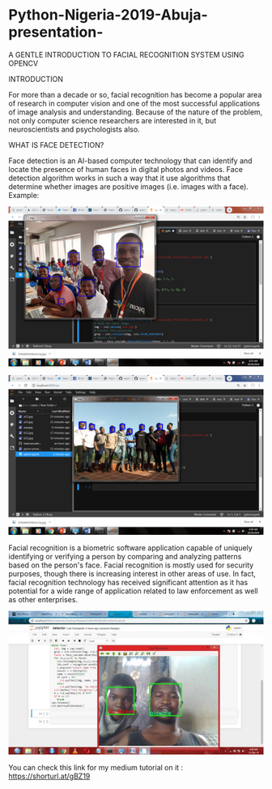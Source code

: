 # Python-Nigeria-2019-Abuja-presentation-


A GENTLE INTRODUCTION TO FACIAL RECOGNITION SYSTEM USING OPENCV



INTRODUCTION



For more than a decade or so, facial recognition has become a popular area of research in computer vision and one of the most successful applications of image analysis and understanding. Because of the nature of the problem, not only computer science researchers are interested in it, but neuroscientists and psychologists also.





WHAT IS FACE DETECTION?


Face detection is an AI-based computer technology that can identify and locate the presence of human faces in digital photos and videos.
Face detection algorithm works in such a way that it use algorithms that determine whether images are positive images (i.e. images with a face).
Example:

![MY-DSA-1](https://github.com/olawale0254/Python-Nigeria-2019-Abuja-presentation-/blob/master/pycon%20presentation1.png)





![MY-DSA-2](https://github.com/olawale0254/Python-Nigeria-2019-Abuja-presentation-/blob/master/pycon2.png)


Facial recognition is a biometric software application capable of uniquely identifying or verifying a person by comparing and analyzing patterns based on the person's face. Facial recognition is mostly used for security purposes, though there is increasing interest in other areas of use. In fact, facial recognition technology has received significant attention as it has potential for a wide range of application related to law enforcement as well as other enterprises.




![MY-DSA-3](https://github.com/olawale0254/Python-Nigeria-2019-Abuja-presentation-/blob/master/11111.png)



You can check this link for my medium tutorial on it : https://shorturl.at/gBZ19


